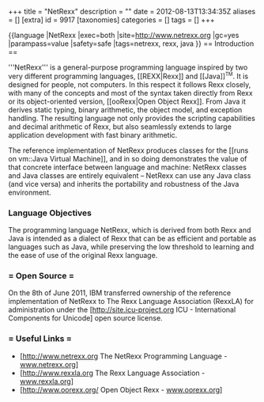 +++
title = "NetRexx"
description = ""
date = 2012-08-13T13:34:35Z
aliases = []
[extra]
id = 9917
[taxonomies]
categories = []
tags = []
+++

{{language
|NetRexx
|exec=both
|site=http://www.netrexx.org
|gc=yes
|parampass=value
|safety=safe
|tags=netrexx, rexx, java
}}
== Introduction ==

'''NetRexx''' is a general-purpose programming language inspired by two very different programming languages, [[REXX|Rexx]] and [[Java]]<sup><small>TM</small></sup>.
It is designed for people, not computers. In this respect it follows Rexx closely, with many of the concepts and most of the syntax
taken directly from Rexx or its object-oriented version, [[ooRexx|Open Object Rexx]].
From Java it derives static typing, binary arithmetic, the object model, and exception handling.
The resulting language not only provides the scripting capabilities and decimal arithmetic of Rexx, but also seamlessly
extends to large application development with fast binary arithmetic.

The reference implementation of NetRexx produces classes for the [[runs on vm::Java Virtual Machine]], and in so doing demonstrates the value of that concrete
interface between language and machine: NetRexx classes and Java classes are entirely equivalent – NetRexx can use any Java class
(and vice versa) and inherits the portability and robustness of the Java environment.


###  Language Objectives


The programming language NetRexx, which is derived from both Rexx and Java is intended as a dialect of Rexx that can be as efficient and portable
as languages such as Java, while preserving the low threshold to learning and the ease of use of the original Rexx language.


### = Open Source =


On the 8th of June 2011, IBM transferred ownership of the reference implementation of NetRexx to The Rexx Language Association (RexxLA) for administration under the [http://site.icu-project.org ICU - International Components for Unicode] open source license.


### = Useful Links =

* [http://www.netrexx.org The NetRexx Programming Language - www.netrexx.org]
* [http://www.rexxla.org The Rexx Language Association - www.rexxla.org]
* [http://www.oorexx.org/ Open Object Rexx - www.oorexx.org]
